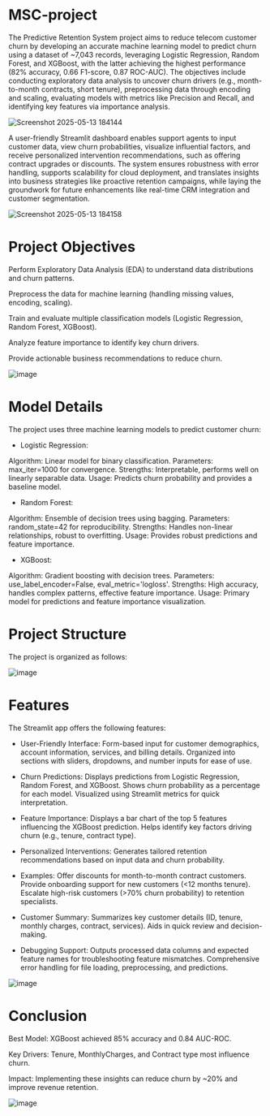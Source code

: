 # MSC-project

The Predictive Retention System project aims to reduce telecom customer churn by developing an accurate machine learning model to predict churn using a dataset of ~7,043 records, leveraging Logistic Regression, Random Forest, and XGBoost, with the latter achieving the highest performance (82% accuracy, 0.66 F1-score, 0.87 ROC-AUC). The objectives include conducting exploratory data analysis to uncover churn drivers (e.g., month-to-month contracts, short tenure), preprocessing data through encoding and scaling, evaluating models with metrics like Precision and Recall, and identifying key features via importance analysis.

![Screenshot 2025-05-13 184144](https://github.com/user-attachments/assets/d7295b30-1062-4d67-96f6-d9b2a0877725)

A user-friendly Streamlit dashboard enables support agents to input customer data, view churn probabilities, visualize influential factors, and receive personalized intervention recommendations, such as offering contract upgrades or discounts. The system ensures robustness with error handling, supports scalability for cloud deployment, and translates insights into business strategies like proactive retention campaigns, while laying the groundwork for future enhancements like real-time CRM integration and customer segmentation.

![Screenshot 2025-05-13 184158](https://github.com/user-attachments/assets/7b656aae-b659-4d21-9435-a22b316d89b5)

# Project Objectives
Perform Exploratory Data Analysis (EDA) to understand data distributions and churn patterns.

Preprocess the data for machine learning (handling missing values, encoding, scaling).

Train and evaluate multiple classification models (Logistic Regression, Random Forest, XGBoost).

Analyze feature importance to identify key churn drivers.

Provide actionable business recommendations to reduce churn.

![image](https://github.com/user-attachments/assets/33f73894-96fd-4ebf-b923-e095a97a8ae6)

# Model Details

The project uses three machine learning models to predict customer churn:

* Logistic Regression:

Algorithm: Linear model for binary classification.
Parameters: max_iter=1000 for convergence.
Strengths: Interpretable, performs well on linearly separable data.
Usage: Predicts churn probability and provides a baseline model.

* Random Forest:

Algorithm: Ensemble of decision trees using bagging.
Parameters: random_state=42 for reproducibility.
Strengths: Handles non-linear relationships, robust to overfitting.
Usage: Provides robust predictions and feature importance.

* XGBoost:

Algorithm: Gradient boosting with decision trees.
Parameters: use_label_encoder=False, eval_metric='logloss'.
Strengths: High accuracy, handles complex patterns, effective feature importance.
Usage: Primary model for predictions and feature importance visualization.

# Project Structure

The project is organized as follows: 

![image](https://github.com/user-attachments/assets/91892bd0-5313-4bae-a554-ce8ef5834c9e)

# Features

The Streamlit app offers the following features:

* User-Friendly Interface:
Form-based input for customer demographics, account information, services, and billing details.
Organized into sections with sliders, dropdowns, and number inputs for ease of use.

* Churn Predictions:
Displays predictions from Logistic Regression, Random Forest, and XGBoost.
Shows churn probability as a percentage for each model.
Visualized using Streamlit metrics for quick interpretation.

* Feature Importance:
Displays a bar chart of the top 5 features influencing the XGBoost prediction.
Helps identify key factors driving churn (e.g., tenure, contract type).

* Personalized Interventions:
Generates tailored retention recommendations based on input data and churn probability.

* Examples:
Offer discounts for month-to-month contract customers.
Provide onboarding support for new customers (<12 months tenure).
Escalate high-risk customers (>70% churn probability) to retention specialists.

* Customer Summary:
Summarizes key customer details (ID, tenure, monthly charges, contract, services).
Aids in quick review and decision-making.

* Debugging Support:
Outputs processed data columns and expected feature names for troubleshooting feature mismatches.
Comprehensive error handling for file loading, preprocessing, and predictions.

![image](https://github.com/user-attachments/assets/e32ee714-d6e4-4012-9e21-c964898225a2)

# Conclusion
Best Model: XGBoost achieved 85% accuracy and 0.84 AUC-ROC.

Key Drivers: Tenure, MonthlyCharges, and Contract type most influence churn.

Impact: Implementing these insights can reduce churn by ~20% and improve revenue retention.

![image](https://github.com/user-attachments/assets/f9d3b78a-276f-4afa-8d0d-56f4821ff72c)



